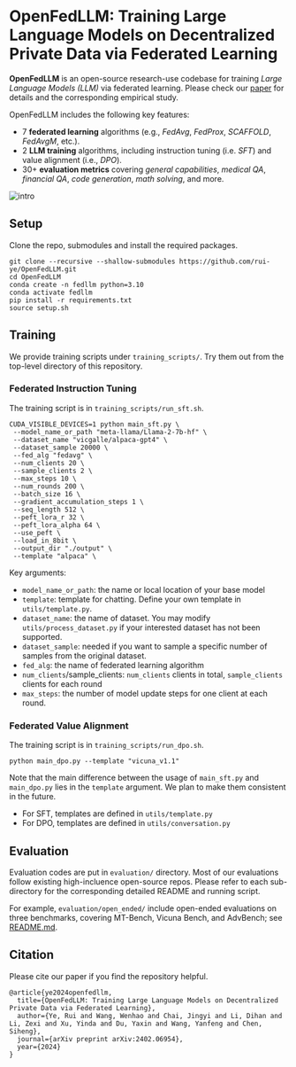 # OpenFedLLM: Training Large Language Models on Decentralized Private Data via Federated Learning

**OpenFedLLM** is an open-source research-use codebase for training *Large Language Models (LLM)* via federated learning. Please check our [paper](https://arxiv.org/abs/2402.06954) for details and the corresponding empirical study.

OpenFedLLM includes the following key features:
- 7 **federated learning** algorithms (e.g., *FedAvg*, *FedProx*, *SCAFFOLD*, *FedAvgM*, etc.).
- 2 **LLM training** algorithms, including instruction tuning (i.e. *SFT*) and value alignment (i.e., *DPO*).
- 30+ **evaluation metrics** covering *general capabilities*, *medical QA*, *financial QA*, *code generation*, *math solving*, and more.


![intro](doc/assets/openfedllm-intro.png)


## Setup

Clone the repo, submodules and install the required packages.

```
git clone --recursive --shallow-submodules https://github.com/rui-ye/OpenFedLLM.git
cd OpenFedLLM
conda create -n fedllm python=3.10
conda activate fedllm
pip install -r requirements.txt
source setup.sh
```

## Training

We provide training scripts under `training_scripts/`. Try them out from the top-level directory of this repository.

### Federated Instruction Tuning

The training script is in `training_scripts/run_sft.sh`.

```
CUDA_VISIBLE_DEVICES=1 python main_sft.py \
 --model_name_or_path "meta-llama/Llama-2-7b-hf" \
 --dataset_name "vicgalle/alpaca-gpt4" \
 --dataset_sample 20000 \
 --fed_alg "fedavg" \
 --num_clients 20 \
 --sample_clients 2 \
 --max_steps 10 \
 --num_rounds 200 \
 --batch_size 16 \
 --gradient_accumulation_steps 1 \
 --seq_length 512 \
 --peft_lora_r 32 \
 --peft_lora_alpha 64 \
 --use_peft \
 --load_in_8bit \
 --output_dir "./output" \
 --template "alpaca" \
```

Key arguments:

- `model_name_or_path`: the name or local location of your base model
- `template`: template for chatting. Define your own template in `utils/template.py`.
- `dataset_name`: the name of dataset. You may modify `utils/process_dataset.py` if your interested dataset has not been supported.
- `dataset_sample`: needed if you want to sample a specific number of samples from the original dataset.
- `fed_alg`: the name of federated learning algorithm
- `num_clients`/sample_clients: `num_clients` clients in total, `sample_clients` clients for each round
- `max_steps`: the number of model update steps for one client at each round.

### Federated Value Alignment

The training script is in `training_scripts/run_dpo.sh`.

```
python main_dpo.py --template "vicuna_v1.1"
```

Note that the main difference between the usage of `main_sft.py` and `main_dpo.py` lies in the `template` argument. We plan to make them consistent in the future.
- For SFT, templates are defined in `utils/template.py`
- For DPO, templates are defined in `utils/conversation.py`

## Evaluation

Evaluation codes are put in `evaluation/` directory. Most of our evaluations follow existing high-incluence open-source repos. Please refer to each sub-directory for the corresponding detailed README and running script.

For example, `evaluation/open_ended/` include open-ended evaluations on three benchmarks, covering MT-Bench, Vicuna Bench, and AdvBench; see [README.md](evaluation/open_ended/README.md).

## Citation

Please cite our paper if you find the repository helpful.

```
@article{ye2024openfedllm,
  title={OpenFedLLM: Training Large Language Models on Decentralized Private Data via Federated Learning},
  author={Ye, Rui and Wang, Wenhao and Chai, Jingyi and Li, Dihan and Li, Zexi and Xu, Yinda and Du, Yaxin and Wang, Yanfeng and Chen, Siheng},
  journal={arXiv preprint arXiv:2402.06954},
  year={2024}
}
```
